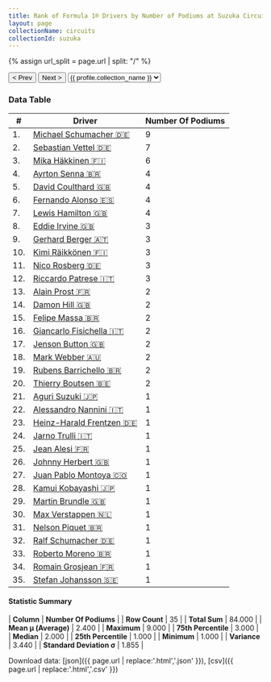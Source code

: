 ```yaml
---
title: Rank of Formula 1® Drivers by Number of Podiums at Suzuka Circuit
layout: page
collectionName: circuits
collectionId: suzuka
---
```


{% assign url_split = page.url | split: "/" %}
<div id="collection-navigation">
<button onclick="selector.options[selector.selectedIndex-1].value && (window.location = selector.options[selector.selectedIndex-1].value);">&lt; Prev</button>
<button onclick="selector.options[selector.selectedIndex+1].value && (window.location = selector.options[selector.selectedIndex+1].value);">Next &gt;</button>
<select id="selector" onchange="this.options[this.selectedIndex].value && (window.location = this.options[this.selectedIndex].value);">
  {% for collectionId in site.data[page.collectionName].refs %}
    {% if collectionId == page.collectionId %}
      {% assign selected = "selected" %}
    {% else %}
      {% assign selected = "" %}
    {% endif %}
    {% assign profile = site.data[page.collectionName][collectionId].profile %}
    <option value="/f1/{{ page.collectionName }}/{{ collectionId }}/{{ url_split[4] }}" {{ selected }}>{{ profile.collection_name }}</option>
  {% endfor %}
</select>
</div>

<canvas id="chart" width="400" height="180"></canvas>
<script>
var data = {
  "labels" : [
    "Michael Schumacher",
    "Sebastian Vettel",
    "Mika Häkkinen",
    "Ayrton Senna",
    "David Coulthard",
    "Fernando Alonso",
    "Lewis Hamilton",
    "Eddie Irvine",
    "Gerhard Berger",
    "Kimi Räikkönen",
    "Nico Rosberg",
    "Riccardo Patrese",
    "Alain Prost",
    "Damon Hill",
    "Felipe Massa",
    "Giancarlo Fisichella",
    "Jenson Button",
    "Mark Webber",
    "Rubens Barrichello",
    "Thierry Boutsen",
    "Aguri Suzuki",
    "Alessandro Nannini",
    "Heinz-Harald Frentzen",
    "Jarno Trulli",
    "Jean Alesi",
    "Johnny Herbert",
    "Juan Pablo Montoya",
    "Kamui Kobayashi",
    "Martin Brundle",
    "Max Verstappen",
    "Nelson Piquet",
    "Ralf Schumacher",
    "Roberto Moreno",
    "Romain Grosjean",
    "Stefan Johansson"
  ],
  "datasets" : [
    {
      "label" : "Number Of Podiums",
      "data" : [
        9,
        7,
        6,
        4,
        4,
        4,
        4,
        3,
        3,
        3,
        3,
        3,
        2,
        2,
        2,
        2,
        2,
        2,
        2,
        2,
        1,
        1,
        1,
        1,
        1,
        1,
        1,
        1,
        1,
        1,
        1,
        1,
        1,
        1,
        1
      ],
      "borderColor" : [
        "#1D181E",
        "#1D181E",
        "#1D181E",
        "#1D181E",
        "#1D181E",
        "#1D181E",
        "#1D181E",
        "#1D181E",
        "#1D181E",
        "#1D181E",
        "#1D181E",
        "#1D181E",
        "#1D181E",
        "#1D181E",
        "#1D181E",
        "#1D181E",
        "#1D181E",
        "#1D181E",
        "#1D181E",
        "#1D181E",
        "#1D181E",
        "#1D181E",
        "#1D181E",
        "#1D181E",
        "#1D181E",
        "#1D181E",
        "#1D181E",
        "#1D181E",
        "#1D181E",
        "#1D181E",
        "#1D181E",
        "#1D181E",
        "#1D181E",
        "#1D181E",
        "#1D181E"
      ],
      "borderWidth" : 1,
      "backgroundColor" : [
        "#9C8E8D",
        "#9C8E8D",
        "#9C8E8D",
        "#9C8E8D",
        "#9C8E8D",
        "#9C8E8D",
        "#9C8E8D",
        "#9C8E8D",
        "#9C8E8D",
        "#9C8E8D",
        "#9C8E8D",
        "#9C8E8D",
        "#9C8E8D",
        "#9C8E8D",
        "#9C8E8D",
        "#9C8E8D",
        "#9C8E8D",
        "#9C8E8D",
        "#9C8E8D",
        "#9C8E8D",
        "#9C8E8D",
        "#9C8E8D",
        "#9C8E8D",
        "#9C8E8D",
        "#9C8E8D",
        "#9C8E8D",
        "#9C8E8D",
        "#9C8E8D",
        "#9C8E8D",
        "#9C8E8D",
        "#9C8E8D",
        "#9C8E8D",
        "#9C8E8D",
        "#9C8E8D",
        "#9C8E8D"
      ]
    }
  ]
};
var options = {
  legend: {
    display: false
  },
  scales: {
    xAxes: [{
      ticks: {
        beginAtZero: true,
        maxRotation: 180,
        display: window.innerWidth > 800
      }
    }],
    yAxes: [{
      ticks: {
        beginAtZero: true
      }
    }]
  },
  onResize: function(chart, size) {
    chart.options.scales.xAxes[0].ticks.display = size.width > 800;
  }
};
var chart = new Chart("chart", {
    data: data,
    type: 'bar',
    options: options
});
</script>



### Data Table

| # | Driver | Number Of Podiums |
|--|--|--|
| 1. | [Michael Schumacher 🇩🇪](/f1/drivers/michael_schumacher) | 9 |
| 2. | [Sebastian Vettel 🇩🇪](/f1/drivers/vettel) | 7 |
| 3. | [Mika Häkkinen 🇫🇮](/f1/drivers/hakkinen) | 6 |
| 4. | [Ayrton Senna 🇧🇷](/f1/drivers/senna) | 4 |
| 5. | [David Coulthard 🇬🇧](/f1/drivers/coulthard) | 4 |
| 6. | [Fernando Alonso 🇪🇸](/f1/drivers/alonso) | 4 |
| 7. | [Lewis Hamilton 🇬🇧](/f1/drivers/hamilton) | 4 |
| 8. | [Eddie Irvine 🇬🇧](/f1/drivers/irvine) | 3 |
| 9. | [Gerhard Berger 🇦🇹](/f1/drivers/berger) | 3 |
| 10. | [Kimi Räikkönen 🇫🇮](/f1/drivers/raikkonen) | 3 |
| 11. | [Nico Rosberg 🇩🇪](/f1/drivers/rosberg) | 3 |
| 12. | [Riccardo Patrese 🇮🇹](/f1/drivers/patrese) | 3 |
| 13. | [Alain Prost 🇫🇷](/f1/drivers/prost) | 2 |
| 14. | [Damon Hill 🇬🇧](/f1/drivers/damon_hill) | 2 |
| 15. | [Felipe Massa 🇧🇷](/f1/drivers/massa) | 2 |
| 16. | [Giancarlo Fisichella 🇮🇹](/f1/drivers/fisichella) | 2 |
| 17. | [Jenson Button 🇬🇧](/f1/drivers/button) | 2 |
| 18. | [Mark Webber 🇦🇺](/f1/drivers/webber) | 2 |
| 19. | [Rubens Barrichello 🇧🇷](/f1/drivers/barrichello) | 2 |
| 20. | [Thierry Boutsen 🇧🇪](/f1/drivers/boutsen) | 2 |
| 21. | [Aguri Suzuki 🇯🇵](/f1/drivers/suzuki) | 1 |
| 22. | [Alessandro Nannini 🇮🇹](/f1/drivers/nannini) | 1 |
| 23. | [Heinz-Harald Frentzen 🇩🇪](/f1/drivers/frentzen) | 1 |
| 24. | [Jarno Trulli 🇮🇹](/f1/drivers/trulli) | 1 |
| 25. | [Jean Alesi 🇫🇷](/f1/drivers/alesi) | 1 |
| 26. | [Johnny Herbert 🇬🇧](/f1/drivers/herbert) | 1 |
| 27. | [Juan Pablo Montoya 🇨🇴](/f1/drivers/montoya) | 1 |
| 28. | [Kamui Kobayashi 🇯🇵](/f1/drivers/kobayashi) | 1 |
| 29. | [Martin Brundle 🇬🇧](/f1/drivers/brundle) | 1 |
| 30. | [Max Verstappen 🇳🇱](/f1/drivers/max_verstappen) | 1 |
| 31. | [Nelson Piquet 🇧🇷](/f1/drivers/piquet) | 1 |
| 32. | [Ralf Schumacher 🇩🇪](/f1/drivers/ralf_schumacher) | 1 |
| 33. | [Roberto Moreno 🇧🇷](/f1/drivers/moreno) | 1 |
| 34. | [Romain Grosjean 🇫🇷](/f1/drivers/grosjean) | 1 |
| 35. | [Stefan Johansson 🇸🇪](/f1/drivers/johansson) | 1 |

#### Statistic Summary

| **Column** | **Number Of Podiums** |
| **Row Count** | 35 |
| **Total Sum** | 84.000 |
| **Mean μ (Average)** | 2.400 |
| **Maximum** | 9.000 |
| **75th Percentile** | 3.000 |
| **Median** | 2.000 |
| **25th Percentile** | 1.000 |
| **Minimum** | 1.000 |
| **Variance** | 3.440 |
| **Standard Deviation σ** | 1.855 |

Download data: [json]({{ page.url | replace:'.html','.json' }}), [csv]({{ page.url | replace:'.html','.csv' }})
